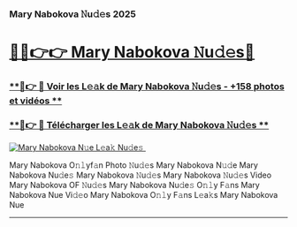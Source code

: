 ### Mary Nabokova 𝙽u𝚍𝚎s 2025  

# <h1><a href="(https://rebrand.ly/accesvip">🔗🔗👉👉 Mary Nabokova 𝙽u𝚍𝚎s🔗</a></h1>

### [ **🔗👉 🔴 Voir les L𝚎𝚊k de Mary Nabokova 𝙽u𝚍𝚎s - +158 photos et vidéos **](https://rebrand.ly/accesvip)
### [ **🔗👉 🔴 Télécharger les L𝚎𝚊k de Mary Nabokova 𝙽u𝚍𝚎s **](https://rebrand.ly/accesvip)  

[![Mary Nabokova N𝚞e L𝚎a𝚔 Nu𝚍e𝚜 ](https://i.imgur.com/0qMVB7G.gif)](https://rebrand.ly/accesvip)  

Mary Nabokova O𝚗𝚕yf𝚊n Photo 𝙽u𝚍𝚎s
Mary Nabokova N𝚞𝚍e
Mary Nabokova Nu𝚍e𝚜
Mary Nabokova 𝙽u𝚍𝚎s
Mary Nabokova 𝙽u𝚍𝚎s Video
Mary Nabokova OF 𝙽u𝚍𝚎s
Mary Nabokova Nu𝚍e𝚜 O𝚗𝚕y F𝚊ns
Mary Nabokova Nue Vi𝚍𝚎o
Mary Nabokova O𝚗𝚕y F𝚊ns L𝚎a𝚔s
Mary Nabokova Nue

___  
